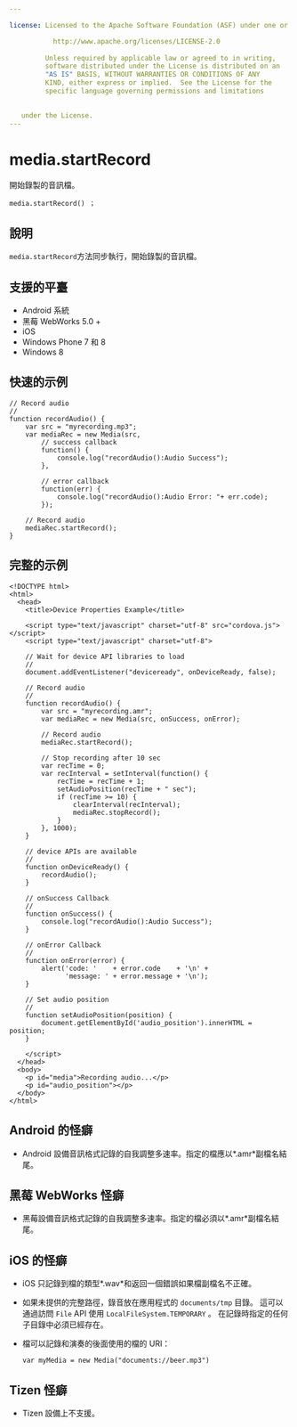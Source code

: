 ```yaml
---

license: Licensed to the Apache Software Foundation (ASF) under one or more contributor license agreements. See the NOTICE file distributed with this work for additional information regarding copyright ownership. The ASF licenses this file to you under the Apache License, Version 2.0 (the "License"); you may not use this file except in compliance with the License. You may obtain a copy of the License at

           http://www.apache.org/licenses/LICENSE-2.0
    
         Unless required by applicable law or agreed to in writing,
         software distributed under the License is distributed on an
         "AS IS" BASIS, WITHOUT WARRANTIES OR CONDITIONS OF ANY
         KIND, either express or implied.  See the License for the
         specific language governing permissions and limitations
    

   under the License.
---
```


# media.startRecord

開始錄製的音訊檔。

    media.startRecord() ；
    

## 說明

`media.startRecord`方法同步執行，開始錄製的音訊檔。

## 支援的平臺

*   Android 系統
*   黑莓 WebWorks 5.0 +
*   iOS
*   Windows Phone 7 和 8
*   Windows 8

## 快速的示例

    // Record audio
    //
    function recordAudio() {
        var src = "myrecording.mp3";
        var mediaRec = new Media(src,
            // success callback
            function() {
                console.log("recordAudio():Audio Success");
            },
    
            // error callback
            function(err) {
                console.log("recordAudio():Audio Error: "+ err.code);
            });
    
        // Record audio
        mediaRec.startRecord();
    }
    

## 完整的示例

    <!DOCTYPE html>
    <html>
      <head>
        <title>Device Properties Example</title>
    
        <script type="text/javascript" charset="utf-8" src="cordova.js"></script>
        <script type="text/javascript" charset="utf-8">
    
        // Wait for device API libraries to load
        //
        document.addEventListener("deviceready", onDeviceReady, false);
    
        // Record audio
        //
        function recordAudio() {
            var src = "myrecording.amr";
            var mediaRec = new Media(src, onSuccess, onError);
    
            // Record audio
            mediaRec.startRecord();
    
            // Stop recording after 10 sec
            var recTime = 0;
            var recInterval = setInterval(function() {
                recTime = recTime + 1;
                setAudioPosition(recTime + " sec");
                if (recTime >= 10) {
                    clearInterval(recInterval);
                    mediaRec.stopRecord();
                }
            }, 1000);
        }
    
        // device APIs are available
        //
        function onDeviceReady() {
            recordAudio();
        }
    
        // onSuccess Callback
        //
        function onSuccess() {
            console.log("recordAudio():Audio Success");
        }
    
        // onError Callback
        //
        function onError(error) {
            alert('code: '    + error.code    + '\n' +
                  'message: ' + error.message + '\n');
        }
    
        // Set audio position
        //
        function setAudioPosition(position) {
            document.getElementById('audio_position').innerHTML = position;
        }
    
        </script>
      </head>
      <body>
        <p id="media">Recording audio...</p>
        <p id="audio_position"></p>
      </body>
    </html>
    

## Android 的怪癖

*   Android 設備音訊格式記錄的自我調整多速率。指定的檔應以*.amr*副檔名結尾。

## 黑莓 WebWorks 怪癖

*   黑莓設備音訊格式記錄的自我調整多速率。指定的檔必須以*.amr*副檔名結尾。

## iOS 的怪癖

*   iOS 只記錄到檔的類型*.wav*和返回一個錯誤如果檔副檔名不正確。

*   如果未提供的完整路徑，錄音放在應用程式的 `documents/tmp` 目錄。 這可以通過訪問 `File` API 使用 `LocalFileSystem.TEMPORARY` 。 在記錄時指定的任何子目錄中必須已經存在。

*   檔可以記錄和演奏的後面使用的檔的 URI：
    
        var myMedia = new Media("documents://beer.mp3")
        

## Tizen 怪癖

*   Tizen 設備上不支援。